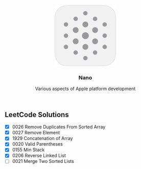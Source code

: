 <p align="center">
  <img src="Assets/nanoLight.png" width="192" />
  <br />
  <h3 align="center">Nano</h3>
  <p align="center">Various aspects of Apple platform development</p>
</p>

<br />

## LeetCode Solutions

- [x] 0026 Remove Duplicates From Sorted Array
- [x] 0027 Remove Element
- [x] 1929 Concatenation of Array
- [x] 0020 Valid Parentheses
- [x] 0155 Min Stack
- [x] 0206 Reverse Linked List
- [ ] 0021 Merge Two Sorted Lists
